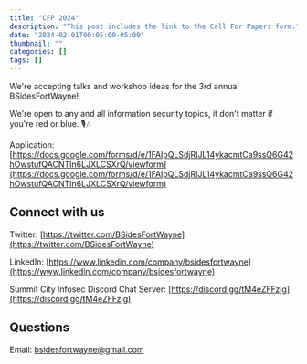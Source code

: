 ```yaml
---
title: "CFP 2024"
description: "This post includes the link to the Call For Papers form."
date: "2024-02-01T00:05:00-05:00"
thumbnail: ""
categories: []
tags: []
---
```

We're accepting talks and workshop ideas for the 3rd annual BSidesFortWayne!

We're open to any and all information security topics, it don't matter if you're red or blue. 🎙️🎶

Application: [https://docs.google.com/forms/d/e/1FAIpQLSdjRIJL14ykacmtCa9ssQ6G42hOwstufQACNTIn6LJXLCSXrQ/viewform](https://docs.google.com/forms/d/e/1FAIpQLSdjRIJL14ykacmtCa9ssQ6G42hOwstufQACNTIn6LJXLCSXrQ/viewform)

## Connect with us

Twitter: [https://twitter.com/BSidesFortWayne](https://twitter.com/BSidesFortWayne)

LinkedIn: [https://www.linkedin.com/company/bsidesfortwayne](https://www.linkedin.com/company/bsidesfortwayne)

Summit City Infosec Discord Chat Server: [https://discord.gg/tM4eZFFzjg](https://discord.gg/tM4eZFFzjg)
  
## Questions

Email: bsidesfortwayne@gmail.com

<!--more-->